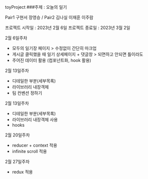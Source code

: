 toyProject
###주제 : 오늘의 일기

Pair1 구현서 장영승 / Pair2 김나실 이재훈 이주람

프로젝트 시작일 : 2023년 2월 6일 
프로젝트 종료일 : 2023년 3월 2일

2월 6일주차
- 모두의 일기장 페이지 > 수정없이 간단히 마크업
- 게시글 클릭했을 때 일기 상세페이지 + 댓글창 > 되면하고 안되면 틀이라도
- 주어진 데이터 활용 (컴포넌트화, hook 활용)

2월 13일주차
- 디테일한 부분(세부목록)
- 라이브러리 내장객체
- 팀 컨벤션 정하기

2월 13일주차
- 디테일한 부분(세부목록)
- 라이브러리 내장객체 사용
- hooks 

2월 20일주차
- reducer + context 적용
- infinite scroll 적용

2월 27일주차
- redux 적용
